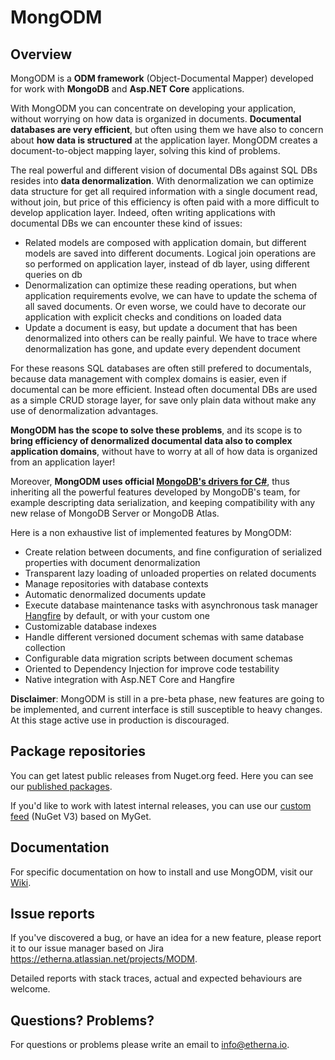 ﻿MongODM
=========

## Overview

MongODM is a **ODM framework** (Object-Documental Mapper) developed for work with **MongoDB** and **Asp.NET Core** applications.

With MongODM you can concentrate on developing your application, without worrying on how data is organized in documents. **Documental databases are very efficient**, but often using them we have also to concern about **how data is structured** at the application layer. MongODM creates a document-to-object mapping layer, solving this kind of problems.

The real powerful and different vision of documental DBs against SQL DBs resides into **data denormalization**. With denormalization we can optimize data structure for get all required information with a single document read, without join, but price of this efficiency is often paid with a more difficult to develop application layer. Indeed, often writing applications with documental DBs we can encounter these kind of issues:

- Related models are composed with application domain, but different models are saved into different documents. Logical join operations are so performed on application layer, instead of db layer, using different queries on db
- Denormalization can optimize these reading operations, but when application requirements evolve, we can have to update the schema of all saved documents. Or even worse, we could have to decorate our application with explicit checks and conditions on loaded data
- Update a document is easy, but update a document that has been denormalized into others can be really painful. We have to trace where denormalization has gone, and update every dependent document

For these reasons SQL databases are often still prefered to documentals, because data management with complex domains is easier, even if documental can be more efficient. Instead often documental DBs are used as a simple CRUD storage layer, for save only plain data without make any use of denormalization advantages.

**MongODM has the scope to solve these problems**, and its scope is to **bring efficiency of denormalized documental data also to complex application domains**, without have to worry at all of how data is organized from an application layer!

Moreover, **MongODM uses official [MongoDB's drivers for C#](https://github.com/mongodb/mongo-csharp-driver)**, thus inheriting all the powerful features developed by MongoDB's team, for example descripting data serialization, and keeping compatibility with any new relase of MongoDB Server or MongoDB Atlas.

Here is a non exhaustive list of implemented features by MongODM:

- Create relation between documents, and fine configuration of serialized properties with document denormalization
- Transparent lazy loading of unloaded properties on related documents
- Manage repositories with database contexts
- Automatic denormalized documents update
- Execute database maintenance tasks with asynchronous task manager [Hangfire](https://www.hangfire.io/) by default, or with your custom one
- Customizable database indexes
- Handle different versioned document schemas with same database collection
- Configurable data migration scripts between document schemas
- Oriented to Dependency Injection for improve code testability
- Native integration with Asp.NET Core and Hangfire

**Disclaimer**: MongODM is still in a pre-beta phase, new features are going to be implemented, and current interface is still susceptible to heavy changes. At this stage active use in production is discouraged.

Package repositories
--------------------

You can get latest public releases from Nuget.org feed. Here you can see our [published packages](https://www.nuget.org/profiles/etherna).

If you'd like to work with latest internal releases, you can use our [custom feed](https://www.myget.org/F/etherna/api/v3/index.json) (NuGet V3) based on MyGet.

Documentation
-------------

For specific documentation on how to install and use MongODM, visit our [Wiki](https://github.com/Etherna/mongodm/wiki).

Issue reports
-------------

If you've discovered a bug, or have an idea for a new feature, please report it to our issue manager based on Jira https://etherna.atlassian.net/projects/MODM.

Detailed reports with stack traces, actual and expected behaviours are welcome.

Questions? Problems?
---------------------

For questions or problems please write an email to [info@etherna.io](mailto:info@etherna.io).
